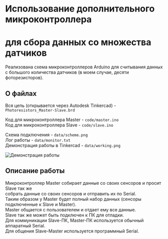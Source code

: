 # Использование дополнительного микроконтроллера  
# для сбора данных со множества датчиков  

Реализована схема микроконтроллеров Arduino для считывания данных  
с большого количества датчиков (в моем случае, десяти фоторезисторов).  

## О файлах  

Вся цепь (открывается через Autodesk Tinkercad) - `Photoresistors_Master-Slave.brd`   

Код для микроконтроллера Master - `code/master.ino`  
Код для микроконтроллера Slave - `code/slave.ino`  

Схема подключения - `data/scheme.png`  
Лог работы - `data/monitor.txt`  
Демонстрация работы в Tinkercad - `data/working.png`  

![Демонстрация работы](https://user-images.githubusercontent.com/46486971/147482887-e5c2998e-dcf6-47bb-9705-09c4f6c5745c.png)

## Описание работы  

Микроконтроллер Master собирает данные со своих сенсоров и просит Slave так же  
собрать данные со своих сенсоров и отправить их по Serial.  
Таким образом у Master будет полный набор данных (сенсоры подключенные к Slave и Master).  
Master общается с пользователем и отдает ему все данные.  
Slave так же может быть подключен к ПК для отладки.  
Для коммуникации Slave-ПК, Master-ПК используется обычный аппаратный Serial.  
Для общения Slave-Master используется программный Serial.  



